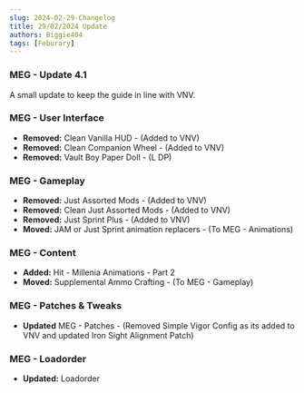 ```yaml
---
slug: 2024-02-29-Changelog
title: 29/02/2024 Update
authors: Biggie404
tags: [Feburary]
---
```



### MEG - Update 4.1

A small update to keep the guide in line with VNV.

### MEG - User Interface
- **Removed:** Clean Vanilla HUD - (Added to VNV)
- **Removed:** Clean Companion Wheel - (Added to VNV)
- **Removed:** Vault Boy Paper Doll - (L DP)

### MEG - Gameplay
- **Removed:** Just Assorted Mods - (Added to VNV)
- **Removed:** Clean Just Assorted Mods - (Added to VNV)
- **Removed:** Just Sprint Plus - (Added to VNV)
- **Moved:** JAM or Just Sprint animation replacers - (To MEG - Animations)

### MEG - Content
- **Added:** Hit - Millenia Animations - Part 2
- **Moved:** Supplemental Ammo Crafting - (To MEG - Gameplay)

### MEG - Patches & Tweaks
- **Updated** MEG - Patches - (Removed Simple Vigor Config as its added to VNV and updated Iron Sight Alignment Patch)

### MEG - Loadorder
- **Updated:** Loadorder